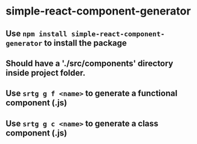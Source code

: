# simple-react-component-generator
## Use `npm install simple-react-component-generator` to install the package
## Should have a './src/components' directory inside project folder.
## Use `srtg g f <name>` to generate a functional component (.js)
## Use `srtg g c <name>` to generate a class component (.js)
